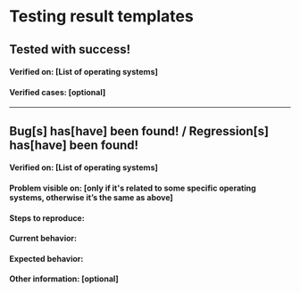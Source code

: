 # Testing result templates

## Tested with success!
#### Verified on: [List of operating systems]
#### Verified cases: [optional]

***

## Bug[s] has[have] been found! / Regression[s] has[have] been found!

#### Verified on: [List of operating systems]

#### Problem visible on: [only if it's related to some specific operating systems, otherwise it’s the same as above]

#### Steps to reproduce:

#### Current behavior:

#### Expected behavior:

#### Other information: [optional]
